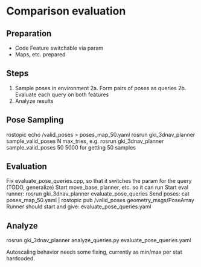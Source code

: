Comparison evaluation
=====================

Preparation
-----------
- Code Feature switchable via param
- Maps, etc. prepared

Steps
-----
1. Sample poses in environment
2a. Form pairs of poses as queries
2b. Evaluate each query on both features
3. Analyze results

Pose Sampling
-------------
rostopic echo /valid_poses > poses_map_50.yaml
rosrun gki_3dnav_planner sample_valid_poses N max_tries, e.g.
rosrun gki_3dnav_planner sample_valid_poses 50 5000 for getting 50 samples

Evaluation
----------
Fix evaluate_pose_queries.cpp, so that it switches the param for the query (TODO, generalize)
Start move_base, planner, etc. so it can run
Start eval runner:
rosrun gki_3dnav_planner evaluate_pose_queries
Send poses:
cat poses_map_50.yaml | rostopic pub /valid_poses geometry_msgs/PoseArray
Runner should start and give: evaluate_pose_queries.yaml

Analyze
-------
rosrun gki_3dnav_planner analyze_queries.py evaluate_pose_queries.yaml

Autoscaling behavior needs some fixing, currently as min/max per stat hardcoded.


